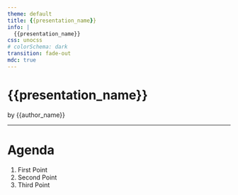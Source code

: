 ```yaml
---
theme: default
title: {{presentation_name}}
info: |
  {{presentation_name}}
css: unocss
# colorSchema: dark
transition: fade-out
mdc: true
---
```


# {{presentation_name}}

by {{author_name}}

---

# Agenda

1. First Point
2. Second Point
3. Third Point
